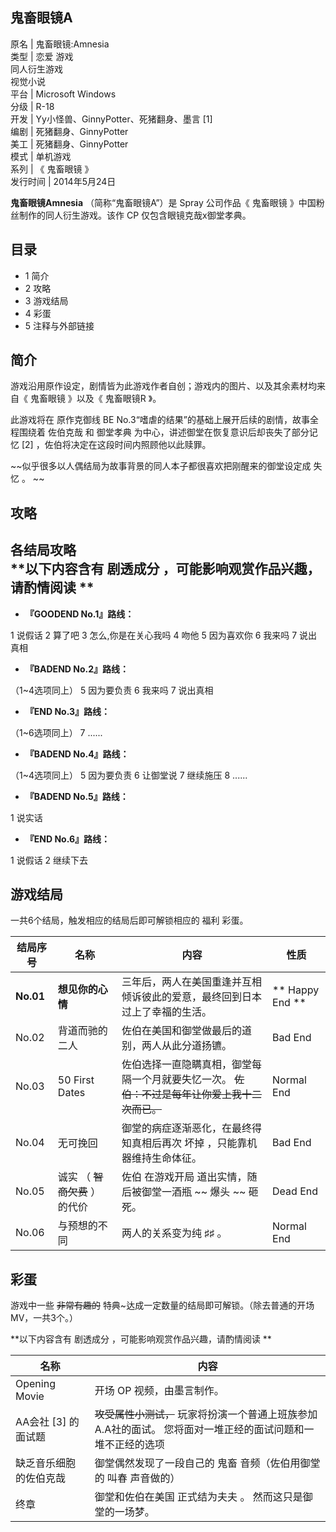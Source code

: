 鬼畜眼镜A  
---  
原名  |  鬼畜眼镜:Amnesia   
类型  |  恋爱  游戏   
同人衍生游戏  
视觉小说  
平台  |  Microsoft Windows   
分级  |  R-18   
开发  |  Yy小怪兽、GinnyPotter、死猪翻身、墨言  [1]   
编剧  |  死猪翻身、GinnyPotter   
美工  |  死猪翻身、GinnyPotter   
模式  |  单机游戏   
系列  |  《  鬼畜眼镜  》   
发行时间  |  2014年5月24日   
  
**鬼畜眼镜Amnesia** （简称“鬼畜眼镜A”）是  Spray  公司作品《  鬼畜眼镜  》中国粉丝制作的同人衍生游戏。该作  CP
仅包含眼镜克哉x御堂孝典。

##  目录

  * 1  简介 
  * 2  攻略 
  * 3  游戏结局 
  * 4  彩蛋 
  * 5  注释与外部链接 

##  简介

游戏沿用原作设定，剧情皆为此游戏作者自创；游戏内的图片、以及其余素材均来自《  鬼畜眼镜  》以及《  鬼畜眼镜R  》。

此游戏将在  原作克御线  BE No.3“嗜虐的结果”的基础上展开后续的剧情，故事全程围绕着  佐伯克哉  和  御堂孝典
为中心，讲述御堂在恢复意识后却丧失了部分记忆  [2]  ，佐伯将决定在这段时间内照顾他以此赎罪。

~~似乎很多以人偶结局为故事背景的同人本子都很喜欢把刚醒来的御堂设定成 失忆  。 ~~

##  攻略

各结局攻略  
**以下内容含有 剧透成分  ，可能影响观赏作品兴趣，请酌情阅读 **  
---  
  
  * **『GOODEND No.1』路线：**

1 说假话  2 算了吧  3 怎么,你是在关心我吗  4 吻他  5 因为喜欢你  6 我来吗  7 说出真相

  * **『BADEND No.2』路线：**

（1~4选项同上）  5 因为要负责  6 我来吗  7 说出真相

  * **『END No.3』路线：**

（1~6选项同上）  7 ......

  * **『BADEND No.4』路线：**

（1~4选项同上）  5 因为要负责  6 让御堂说  7 继续施压  8 ......

  * **『BADEND No.5』路线：**

1 说实话

  * **『END No.6』路线：**

1 说假话  2 继续下去  
  
##  游戏结局

一共6个结局，触发相应的结局后即可解锁相应的  福利  彩蛋。

结局序号  |  名称  |  内容  |  性质   
---|---|---|---  
**No.01** |  **想见你的心情** |  三年后，两人在美国重逢并互相倾诉彼此的爱意，最终回到日本过上了幸福的生活。  |  ** Happy End  **  
No.02  |  背道而驰的二人  |  佐伯在美国和御堂做最后的道别，两人从此分道扬镳。  |  Bad End   
No.03  |  50 First Dates  |  佐伯选择一直隐瞒真相，御堂每隔一个月就要失忆一次。 ~~佐伯：不过是每年让你爱上我十二次而已。~~ |  Normal End   
No.04  |  无可挽回  |  御堂的病症逐渐恶化，在最终得知真相后再次  坏掉  ，只能靠机器维持生命体征。  |  Bad End   
No.05  |  诚实  （  ~~智商欠费~~ ）  的代价  |  佐伯  在游戏开局  道出实情，随后被御堂一酒瓶 ~~ 爆头  ~~ 砸死。  |  Dead End   
No.06  |  与预想的不同  |  两人的关系变为纯  ♯♯  。  |  Normal End   
  
##  彩蛋

游戏中一些 ~~非常有趣的~~ 特典~达成一定数量的结局即可解锁。（除去普通的开场MV，一共3个。）

**以下内容含有 剧透成分  ，可能影响观赏作品兴趣，请酌情阅读 **

名称  |  内容   
---|---  
Opening Movie  |  开场  OP  视频，由墨言制作。   
AA会社  [3]  的面试题  |  ~~攻受属性小测试，~~ 玩家将扮演一个普通上班族参加A.A社的面试。  您将面对一堆正经的面试问题和一堆不正经的选项   
缺乏音乐细胞的佐伯克哉  |  御堂偶然发现了一段自己的  鬼畜  音频（佐伯用御堂的  叫春  声音做的）   
终章  |  御堂和佐伯在美国  正式结为夫夫  。  然而这只是御堂的一场梦。   
  
  